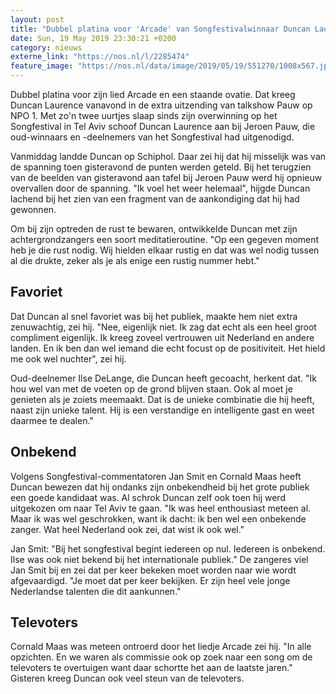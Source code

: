 ```yaml
---
layout: post
title: "Dubbel platina voor 'Arcade' van Songfestivalwinnaar Duncan Laurence"
date: Sun, 19 May 2019 23:30:21 +0200
category: nieuws
externe_link: "https://nos.nl/l/2285474"
feature_image: "https://nos.nl/data/image/2019/05/19/551270/1008x567.jpg"
---
```


<p>Dubbel platina voor zijn lied Arcade en een staande ovatie. Dat kreeg Duncan Laurence vanavond in de extra uitzending van talkshow Pauw op NPO 1. Met zo'n twee uurtjes slaap sinds zijn overwinning op het Songfestival in Tel Aviv schoof Duncan Laurence aan bij Jeroen Pauw, die oud-winnaars en -deelnemers van het Songfestival had uitgenodigd. </p>
<p>Vanmiddag landde Duncan op Schiphol. Daar zei hij dat hij misselijk was van de spanning toen gisteravond de punten werden geteld. Bij het terugzien van de beelden van gisteravond aan tafel bij Jeroen Pauw werd hij opnieuw overvallen door de spanning. "Ik voel het weer helemaal", hijgde Duncan lachend bij het zien van een fragment van de aankondiging dat hij had gewonnen.</p>
<p>Om bij zijn optreden de rust te bewaren, ontwikkelde Duncan met zijn achtergrondzangers een soort meditatieroutine. "Op een gegeven moment heb je die rust nodig. Wij hielden elkaar rustig en dat was wel nodig tussen al die drukte, zeker als je als enige een rustig nummer hebt."</p>
<h2>Favoriet</h2>
<p>Dat Duncan al snel favoriet was bij het publiek, maakte hem niet extra zenuwachtig, zei hij. "Nee, eigenlijk niet. Ik zag dat echt als een heel groot compliment eigenlijk. Ik kreeg zoveel vertrouwen uit Nederland en andere landen. En ik ben dan wel iemand die echt focust op de positiviteit. Het hield me ook wel nuchter", zei hij.</p>
<p>Oud-deelnemer Ilse DeLange, die Duncan heeft gecoacht, herkent dat. "Ik hou wel van met de voeten op de grond blijven staan. Ook al moet je genieten als je zoiets meemaakt. Dat is de unieke combinatie die hij heeft, naast zijn unieke talent. Hij is een verstandige en intelligente gast en weet daarmee te dealen."</p>
<h2>Onbekend</h2>
<p>Volgens Songfestival-commentatoren Jan Smit en Cornald Maas heeft Duncan bewezen dat hij ondanks zijn onbekendheid bij het grote publiek een goede kandidaat was. Al schrok Duncan zelf ook toen hij werd uitgekozen om naar Tel Aviv te gaan. "Ik was heel enthousiast meteen al. Maar ik was wel geschrokken, want ik dacht: ik ben wel een onbekende zanger. Wat heel Nederland ook zei, dat wist ik ook wel."</p>
<p>Jan Smit: "Bij het songfestival begint iedereen op nul. Iedereen is onbekend. Ilse was ook niet bekend bij het internationale publiek." De zangeres viel Jan Smit bij en zei dat per keer bekeken moet worden naar wie wordt afgevaardigd. "Je moet dat per keer bekijken. Er zijn heel vele jonge Nederlandse talenten die dit aankunnen."</p>
<h2>Televoters</h2>
<p>Cornald Maas was meteen ontroerd door het liedje Arcade zei hij. "In alle opzichten. En we waren als commissie ook op zoek naar een song om de televoters te overtuigen want daar schortte het aan de laatste jaren." Gisteren kreeg Duncan ook veel steun van de televoters.</p>
